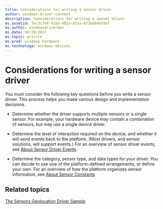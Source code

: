 ```yaml
---
title: Considerations for writing a sensor driver
author: windows-driver-content
description: Considerations for writing a sensor driver
ms.assetid: fec3cfe8-43ad-481a-833a-6f38d04bfdef
ms.author: windowsdriverdev
ms.date: 04/20/2017
ms.topic: article
ms.prod: windows-hardware
ms.technology: windows-devices
---
```


# Considerations for writing a sensor driver


You must consider the following key questions before you write a sensor driver. This process helps you make various design and implementation decisions.

-   Determine whether the driver supports multiple sensors or a single sensor. For example, your hardware device may contain a combination of sensors, but may use a single device driver.

-   Determine the level of interaction required on the device, and whether it will send events back to the platform. (Most drivers, and sensor solutions, will support events.) For an overview of sensor driver events, see [About Sensor Driver Events](about-sensor-driver-events.md).

-   Determine the category, sensor type, and data types for your driver. You can decide to use one of the platform-defined arrangements, or define your own. For an overview of how the platform organizes sensor information, see [About Sensor Constants](about-sensor-constants.md)

## Related topics
[The Sensors Geolocation Driver Sample](https://msdn.microsoft.com/library/windows/hardware/hh768273)  




